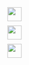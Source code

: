 <div style="display: block; width: 60px; clear: both; float: right;">

<a href="https://europepmc.org/search?query=Progenetix" taget="_BLANK">
<img class="textButton" style="width: 32px; height: auto; padding: 0px; margin-bottom: 10px; float: right;" src="http://progenetix.org/p/EuropePMC_64x64.png" />
</a>


<a href="https://scholar.google.com/scholar?hl=en&num=50&as_sdt=0%2C5&as_ylo=2001&q=%2BProgenetix+cancer+-progenetic" taget="_BLANK">
<img class="textButton" style="width: 32px; height: auto; padding: 0px; margin-bottom: 10px; float: right;" src="http://progenetix.org/p/gscholar_64x64.png" />
</a>


<a href="https://ncbi.nlm.nih.gov/pubmed/?term=Progenetix+NOT+progenetic" taget="_BLANK">
<img class="textButton" style="width: 32px; height: auto; padding: 0px; margin-bottom: 10px; float: right;" src="http://progenetix.org/p/pubmed_logo_64x64.png" />
</a>

</div>

